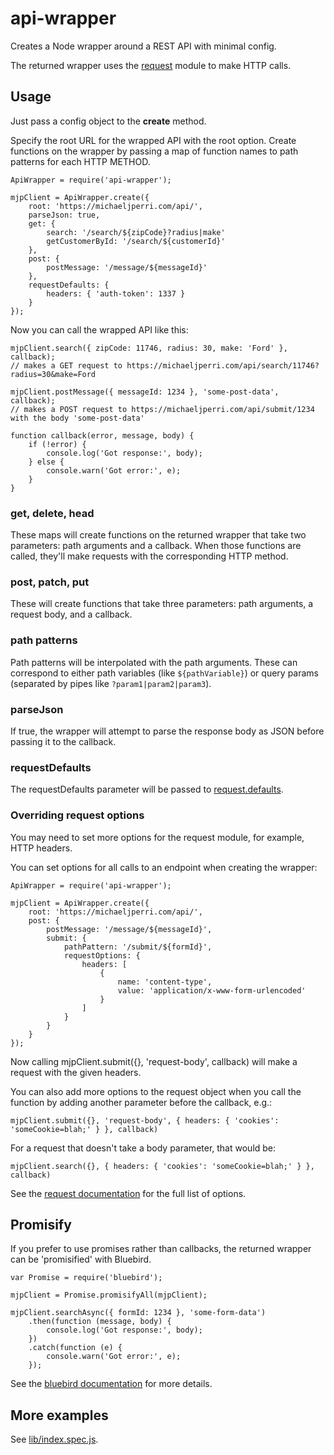 # api-wrapper
Creates a Node wrapper around a REST API with minimal config.

The returned wrapper uses the [request](https://github.com/request/request/tree/v2.69.0) module to make HTTP calls.

## Usage
Just pass a config object to the **create** method.

Specify the root URL for the wrapped API with the root option.
Create functions on the wrapper by passing a map of function names to path patterns for each HTTP METHOD.

```
ApiWrapper = require('api-wrapper');

mjpClient = ApiWrapper.create({
    root: 'https://michaeljperri.com/api/',
    parseJson: true,
    get: {
        search: '/search/${zipCode}?radius|make'
        getCustomerById: '/search/${customerId}'
    },
    post: {
        postMessage: '/message/${messageId}'
    },
    requestDefaults: {
        headers: { 'auth-token': 1337 }
    }
});
```

Now you can call the wrapped API like this:
```
mjpClient.search({ zipCode: 11746, radius: 30, make: 'Ford' }, callback);
// makes a GET request to https://michaeljperri.com/api/search/11746?radius=30&make=Ford

mjpClient.postMessage({ messageId: 1234 }, 'some-post-data', callback);
// makes a POST request to https://michaeljperri.com/api/submit/1234 with the body 'some-post-data'

function callback(error, message, body) {
    if (!error) {
        console.log('Got response:', body);
    } else {
        console.warn('Got error:', e);
    }
}
```

### get, delete, head
These maps will create functions on the returned wrapper that take two parameters: path arguments and a callback. When those functions are called, they'll make requests with the corresponding HTTP method.

### post, patch, put
These will create functions that take three parameters: path arguments, a request body, and a callback.

### path patterns
Path patterns will be interpolated with the path arguments. These can correspond to either path variables (like ```${pathVariable}```) or query params (separated by pipes like ```?param1|param2|param3```).

### parseJson
If true, the wrapper will attempt to parse the response body as JSON before passing it to the callback.

### requestDefaults
The requestDefaults parameter will be passed to [request.defaults](https://github.com/request/request/tree/v2.69.0#requestdefaultsoptions).

### Overriding request options
You may need to set more options for the request module, for example, HTTP headers.

You can set options for all calls to an endpoint when creating the wrapper:
```
ApiWrapper = require('api-wrapper');

mjpClient = ApiWrapper.create({
    root: 'https://michaeljperri.com/api/',
    post: {
        postMessage: '/message/${messageId}',
        submit: {
            pathPattern: '/submit/${formId}',
            requestOptions: {
                headers: [
                    {
                        name: 'content-type',
                        value: 'application/x-www-form-urlencoded'
                    }
                ]
            }
        }
    }
});
```

Now calling mjpClient.submit({}, 'request-body', callback) will make a request with the given headers.


You can also add more options to the request object when you call the function by adding another parameter before the callback, e.g.:
```
mjpClient.submit({}, 'request-body', { headers: { 'cookies': 'someCookie=blah;' } }, callback)

```

For a request that doesn't take a body parameter, that would be:
```
mjpClient.search({}, { headers: { 'cookies': 'someCookie=blah;' } }, callback)
```

See the [request documentation](https://github.com/request/request/tree/v2.69.0#requestoptions-callback) for the full list of options.

## Promisify
If you prefer to use promises rather than callbacks, the returned wrapper can be 'promisified' with Bluebird.

```
var Promise = require('bluebird');

mjpClient = Promise.promisifyAll(mjpClient);

mjpClient.searchAsync({ formId: 1234 }, 'some-form-data')
    .then(function (message, body) {
        console.log('Got response:', body);
    })
    .catch(function (e) {
        console.warn('Got error:', e);
    });
```

See the [bluebird documentation](http://bluebirdjs.com/docs/api/promise.promisifyall.html) for more details.


## More examples
See [lib/index.spec.js](https://github.com/mikeperri/api-wrapper/blob/master/lib/index.spec.js).
